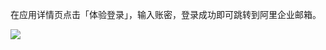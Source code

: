 <IntegrationDetailCard title="体验登录">

在应用详情页点击「体验登录」，输入账密，登录成功即可跳转到阿里企业邮箱。

![](~@imagesZhCn/integration/ali-exmail-v2/2-1.png)

</IntegrationDetailCard>

